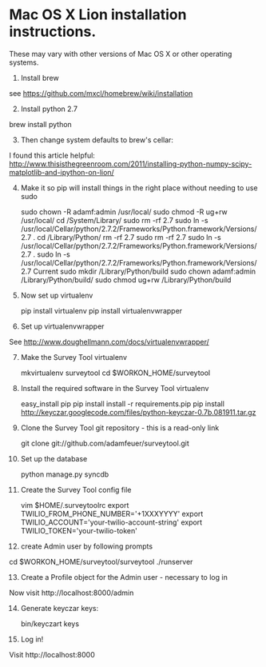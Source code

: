 Mac OS X Lion installation instructions. 
========================================

These may vary with other versions of Mac OS X or other operating systems.

1. Install brew

see https://github.com/mxcl/homebrew/wiki/installation

2. Install python 2.7

brew install python

3. Then change system defaults to brew's cellar:

I found this article helpful: http://www.thisisthegreenroom.com/2011/installing-python-numpy-scipy-matplotlib-and-ipython-on-lion/

4. Make it so pip will install things in the right place without needing to use sudo

    sudo chown -R adamf:admin /usr/local/
    sudo chmod -R ug+rw /usr/local/
    cd /System/Library/
    sudo rm -rf 2.7
    sudo ln -s /usr/local/Cellar/python/2.7.2/Frameworks/Python.framework/Versions/2.7 .
    cd /Library/Python/
    rm -rf 2.7
    sudo rm -rf 2.7
    sudo ln -s /usr/local/Cellar/python/2.7.2/Frameworks/Python.framework/Versions/2.7 .
    sudo ln -s /usr/local/Cellar/python/2.7.2/Frameworks/Python.framework/Versions/2.7 Current
    sudo mkdir  /Library/Python/build
    sudo chown adamf:admin /Library/Python/build/
    sudo chmod ug+rw /Library/Python/build

5. Now set up virtualenv

    pip install virtualenv
    pip install virtualenvwrapper

6. Set up virtualenvwrapper

See http://www.doughellmann.com/docs/virtualenvwrapper/

7. Make the Survey Tool virtualenv

    mkvirtualenv surveytool
    cd $WORKON_HOME/surveytool

8. Install the required software in the Survey Tool virtualenv

    easy_install pip
    pip install install -r requirements.pip
    pip install http://keyczar.googlecode.com/files/python-keyczar-0.7b.081911.tar.gz
 
9. Clone the Survey Tool git repository - this is a read-only link

    git clone git://github.com/adamfeuer/surveytool.git

10. Set up the database

    python manage.py syncdb

11. Create the Survey Tool config file

    vim $HOME/.surveytoolrc
    export TWILIO_FROM_PHONE_NUMBER='+1XXXYYYY'
    export TWILIO_ACCOUNT='your-twilio-account-string'
    export TWILIO_TOKEN='your-twilio-token'

12. create Admin user by following prompts

   cd $WORKON_HOME/surveytool/surveytool
   ./runserver

13. Create a Profile object for the Admin user - necessary to log in

Now visit http://localhost:8000/admin

14. Generate keyczar keys:

    bin/keyczart keys

15. Log in!

Visit http://localhost:8000




